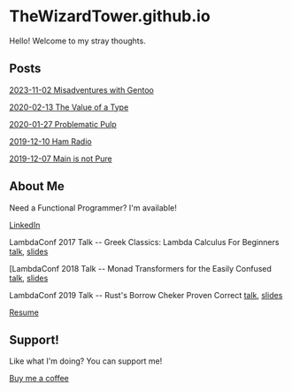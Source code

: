 # TheWizardTower.github.io

Hello! Welcome to my stray thoughts.

## Posts
[2023-11-02 Misadventures with Gentoo](posts/2023_11_01_home_server_adventures/home_server_adventures.md)

[2020-02-13 The Value of a Type](posts/2020_02_13_the_value_of_a_type/the_value_of_a_type.md)

[2020-01-27 Problematic Pulp](posts/2020_01_27_problematic_pulp/problematic_pulp.md)

[2019-12-10 Ham Radio](posts/2019_12_10_ham_radio/ham_radio.md)

[2019-12-07 Main is not Pure](posts/2019_12_07_main_is_not_pure/main_is_not_pure.md)

## About Me
Need a Functional Programmer? I'm available!

[LinkedIn](http://linkedin.com/in/adammccullough)

LambdaConf 2017 Talk -- Greek Classics: Lambda Calculus For Beginners [talk](https://www.youtube.com/watch?v=-DPlj75YJR4), [slides](https://docs.google.com/presentation/d/17u9d2FCachWEkqfs5WHND12KfdiYJJA48yGzMmwnbo0/edit)

[LambdaConf 2018 Talk -- Monad Transformers for the Easily Confused [talk](https://www.youtube.com/watch?v=SMj-n2f7wYY), [slides](https://github.com/TheWizardTower/monadTransformers)

LambdaConf 2019 Talk -- Rust's Borrow Cheker Proven Correct [talk](https://www.youtube.com/watch?v=XJMF0PlLELc), [slides](https://github.com/TheWizardTower/rust_borrow_checker_talk)

[Resume](McCulloughAdamResume.pdf)

## Support!

Like what I'm doing? You can support me!

[Buy me a coffee](https://ko-fi.com/thewizardtower)
